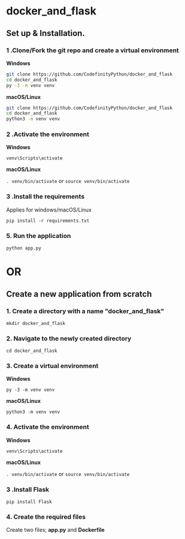 # docker_and_flask

## Set up & Installation.

### 1 .Clone/Fork the git repo and create a virtual environment 
                    
**Windows**
          
```bash
git clone https://github.com/CodefinityPython/docker_and_flask
cd docker_and_flask
py -3 -m venv venv

```
          
**macOS/Linux**
          
```bash
git clone https://github.com/CodefinityPython/docker_and_flask
cd docker_and_flask
python3 -m venv venv

```
### 2 .Activate the environment
          
**Windows** 

```venv\Scripts\activate```
          
**macOS/Linux**

```. venv/bin/activate```
or
```source venv/bin/activate```


### 3 .Install the requirements

Applies for windows/macOS/Linux

```
pip install -r requirements.txt
```

### 5. Run the application
`python app.py`

# OR

## Create a new application from scratch

### 1. Create a directory with a name **"docker_and_flask"**
`mkdir docker_and_flask`

### 2. Navigate to the newly created directory

`cd docker_and_flask`

### 3. Create a virtual environment

**Windows**

`py -3 -m venv venv`
<br>

**macOS/Linux**

`python3 -m venv venv`

### 4. Activate the environment
          
**Windows** 

```venv\Scripts\activate```
          
**macOS/Linux**

```. venv/bin/activate```
or
```source venv/bin/activate```

### 3 .Install Flask

`pip install Flask`

### 4. Create the required files
Create two files; **app.py** and **Dockerfile**
